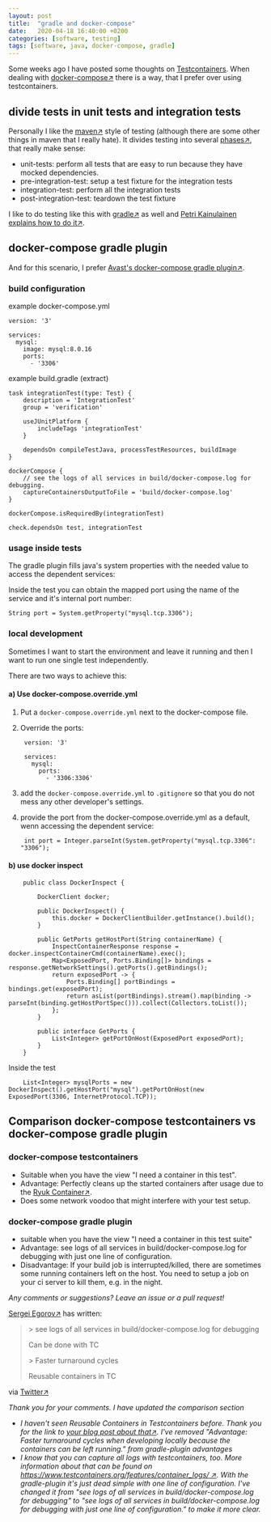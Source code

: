 ```yaml
---
layout: post
title:  "gradle and docker-compose"
date:   2020-04-18 16:40:00 +0200
categories: [software, testing]
tags: [software, java, docker-compose, gradle]
---
```


Some weeks ago I have posted some thoughts on [Testcontainers](https://joerg-pfruender.github.io/software/testing/2020/03/29/testcontainers.html).
When dealing with [docker-compose&#8599;](https://docs.docker.com/compose/) there is a way, that I prefer over using testcontainers.

## divide tests in unit tests and integration tests

Personally I like the [maven&#8599;](http://maven.apache.org/) style of testing (although there are some other things in maven that I really hate).
It divides testing into several [phases&#8599;](https://maven.apache.org/ref/3.6.3/maven-core/lifecycles.html), that really make sense:
  
* unit-tests: perform all tests that are easy to run because they have mocked dependencies.
* pre-integration-test: setup a test fixture for the integration tests
* integration-test: perform all the integration tests
* post-integration-test: teardown the test fixture

I like to do testing like this with [gradle&#8599;](https://gradle.org/) as well and [Petri Kainulainen explains how to do it&#8599;](https://www.petrikainulainen.net/programming/gradle/getting-started-with-gradle-integration-testing/).

## docker-compose gradle plugin

And for this scenario, I prefer [Avast's docker-compose gradle plugin&#8599;](https://github.com/avast/gradle-docker-compose-plugin).

### build configuration

example docker-compose.yml

    version: '3'
    
    services:
      mysql:
        image: mysql:8.0.16
        ports:
          - '3306'


example build.gradle (extract)

    task integrationTest(type: Test) {
        description = 'IntegrationTest'
        group = 'verification'
    
        useJUnitPlatform {
            includeTags 'integrationTest'
        }
    
        dependsOn compileTestJava, processTestResources, buildImage
    }
    
    dockerCompose {
        // see the logs of all services in build/docker-compose.log for debugging.
        captureContainersOutputToFile = 'build/docker-compose.log' 
    }
    
    dockerCompose.isRequiredBy(integrationTest)
    
    check.dependsOn test, integrationTest


### usage inside tests

The gradle plugin fills java's system properties with the needed value to access the dependent services:

Inside the test you can obtain the mapped port using the name of the service and it's internal port number:

    String port = System.getProperty("mysql.tcp.3306");

### local development 
Sometimes I want to start the environment and leave it running and then I want to run one single test independently.

There are two ways to achieve this:

#### a) Use docker-compose.override.yml

1. Put a `docker-compose.override.yml` next to the docker-compose file.
2. Override the ports:

        version: '3'
        
        services:
          mysql:
            ports:
              - '3306:3306'

3. add the `docker-compose.override.yml` to `.gitignore` so that you do not mess any other developer's settings.
5. provide the port from the docker-compose.override.yml as a default, wenn accessing the dependent service:

        int port = Integer.parseInt(System.getProperty("mysql.tcp.3306": "3306");


#### b) use docker inspect


        public class DockerInspect {
        
            DockerClient docker;
        
            public DockerInspect() {
                this.docker = DockerClientBuilder.getInstance().build();
            }
        
            public GetPorts getHostPort(String containerName) {
                InspectContainerResponse response = docker.inspectContainerCmd(containerName).exec();
                Map<ExposedPort, Ports.Binding[]> bindings = response.getNetworkSettings().getPorts().getBindings();
                return exposedPort -> {
                    Ports.Binding[] portBindings = bindings.get(exposedPort);
                    return asList(portBindings).stream().map(binding -> parseInt(binding.getHostPortSpec())).collect(Collectors.toList());
                };
            }
        
            public interface GetPorts {
                List<Integer> getPortOnHost(ExposedPort exposedPort);
            }
        }


Inside the test

        List<Integer> mysqlPorts = new DockerInspect().getHostPort("mysql").getPortOnHost(new ExposedPort(3306, InternetProtocol.TCP));


## Comparison docker-compose testcontainers vs docker-compose gradle plugin

### docker-compose testcontainers
- Suitable when you have the view "I need a container in this test".
- Advantage: Perfectly cleans up the started containers after usage due to the [Ryuk Container&#8599;](https://github.com/testcontainers/moby-ryuk).
- Does some network voodoo that might interfere with your test setup.

### docker-compose gradle plugin
- suitable when you have the view "I need a container in this test suite"
- Advantage: see logs of all services in build/docker-compose.log for debugging with just one line of configuration.
- Disadvantage: If your build job is interrupted/killed, there are sometimes some running containers left on the host. You need to setup a job on your ci server to kill them, e.g. in the night. 

*Any comments or suggestions? Leave an issue or a pull request!*

[Sergei Egorov&#8599;](https://twitter.com/bsideup) has written:

> \> see logs of all services in build/docker-compose.log for debugging
>
> Can be done with TC
>
> \> Faster turnaround cycles
>
> Reusable containers in TC
 
via [Twitter&#8599;](https://twitter.com/bsideup/status/1251803587128307712)

*Thank you for your comments. I have updated the comparison section*
* *I haven't seen Reusable Containers in Testcontainers before. Thank you for the link to [your blog post about that&#8599;](https://bsideup.github.io/posts/local_development_with_testcontainers/). I've removed "Advantage: Faster turnaround cycles when developing locally because the containers can be left running." from gradle-plugin advantages*
* *I know that you can capture all logs with testcontainers, too. More information about that can be found on [https://www.testcontainers.org/features/container_logs/ &#8599;](https://www.testcontainers.org/features/container_logs/). With the gradle-plugin it's just dead simple with one line of configuration. I've changed it from "see logs of all services in build/docker-compose.log for debugging" to "see logs of all services in build/docker-compose.log for debugging with just one line of configuration." to make it more clear.*   
